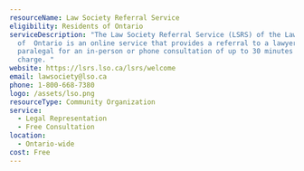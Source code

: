 ```yaml
---
resourceName: Law Society Referral Service
eligibility: Residents of Ontario
serviceDescription: "The Law Society Referral Service (LSRS) of the Law Society
  of  Ontario is an online service that provides a referral to a lawyer or
  paralegal for an in-person or phone consultation of up to 30 minutes at no
  charge. "
website: https://lsrs.lso.ca/lsrs/welcome
email: lawsociety@lso.ca
phone: 1-800-668-7380
logo: /assets/lso.png
resourceType: Community Organization
service:
  - Legal Representation
  - Free Consultation
location:
  - Ontario-wide
cost: Free
---
```


